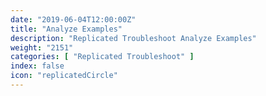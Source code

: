 ```yaml
---
date: "2019-06-04T12:00:00Z"
title: "Analyze Examples"
description: "Replicated Troubleshoot Analyze Examples"
weight: "2151"
categories: [ "Replicated Troubleshoot" ]
index: false
icon: "replicatedCircle"
---
```


